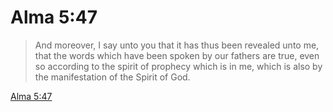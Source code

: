 # Alma 5:47

> And moreover, I say unto you that it has thus been revealed unto me, that the words which have been spoken by our fathers are true, even so according to the spirit of prophecy which is in me, which is also by the manifestation of the Spirit of God.

[Alma 5:47](https://www.churchofjesuschrist.org/study/scriptures/bofm/alma/5?lang=eng&id=p47#p47)


